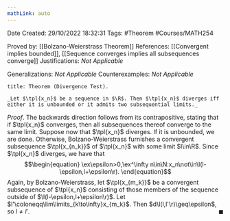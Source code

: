 ```yaml
---
mathLink: auto
---
```


<div class="topSpace"></div>

Date Created: 29/10/2022 18:32:31
Tags: #Theorem #Courses/MATH254

Proved by: [[Bolzano-Weierstrass Theorem]]
References: [[Convergent implies bounded]], [[Sequence converges implies all subsequences converge]]
Justifications: _Not Applicable_

Generalizations: _Not Applicable_
Counterexamples: _Not Applicable_

``` ad-Theorem
title: Theorem (Divergence Test).

_Let $\tpl{x_n}$ be a sequence in $\R$. Then $\tpl{x_n}$ diverges iff either it is unbounded or it admits two subsequential limits._

```

_Proof_. The backwards direction follows from its contrapositive, stating that if $\tpl{x_n}$ converges, then all subsequences thereof converge to the same limit. Suppose now that $\tpl{x_n}$ diverges. If it is unbounded, we are done. Otherwise, Bolzano-Weierstrass furnishes a convergent subsequence $\tpl{x_{n_k}}$ of $\tpl{x_n}$ with some limit $l\in\R$. Since $\tpl{x_n}$ diverges, we have that
$$\begin{equation}
    \ex\epsilon>0,\ex^\infty n\in\N:x_n\not\in\l(l-\epsilon,l+\epsilon\r).
\end{equation}$$
Again, by Bolzano-Weierstrass, let $\tpl{x_{m_k}}$ be a convergent subsequence of $\tpl{x_n}$ consisting of those members of the sequence outside of $\l(l-\epsilon,l+\epsilon\r)$. Let $l'\coloneqq\lim\limits_{k\to\infty}x_{m_k}$. Then $d\l(l,l'\r)\geq\epsilon$, so $l\neq l'$.<span style="float:right;">$\blacksquare$</span>
